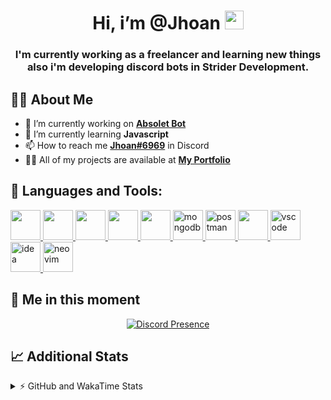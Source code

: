 <h1 align="center">Hi, i’m @Jhoan <img src="https://i.imgur.com/ILVRpZm.gif" width="30px"></h1>
<h3 align="center">I'm currently working as a freelancer and learning new things also i'm developing discord bots in Strider Development.</h3>

## 🙋‍♂️ About Me

- 🔭 I’m currently working on **[Absolet Bot](https://strider.cloud)**
- 🌱 I’m currently learning **Javascript**
- 📫 How to reach me **[Jhoan#6969](https://jhoan.monster/)** in Discord
- 👨‍💻 All of my projects are available at **[My Portfolio](https://jhoan.monster)**

## 🚀 Languages and Tools:
<p align="left"> 
    <a href="https://developer.mozilla.org/en-US/docs/Web/JavaScript" target="_blank"> <img src="https://img.icons8.com/color/48/000000/javascript.png" width="48" height="48"/> </a> 
    <a href="https://www.w3.org/html/" target="_blank"> <img src="https://img.icons8.com/color/48/000000/html-5.png" width="48" height="48"/> </a> 
    <a href="https://www.w3schools.com/css/" target="_blank"> <img src="https://img.icons8.com/color/48/000000/css3.png" width="48" height="48"/> </a> 
    <a href="https://getbootstrap.com" target="_blank"> <img src="https://img.icons8.com/color/48/000000/bootstrap.png" width="48" height="48"/> </a> 
    <a href="https://nodejs.org" target="_blank"> <img src="https://i.imgur.com/XX8lvL7.png" width="48" height="48"/> </a> 
    <a href="https://www.mongodb.com/" target="_blank"> <img src="https://i.imgur.com/nRtS3AN.png" alt="mongodb" width="48" height="48"/> </a> 
    <a href="https://postman.com" target="_blank"> <img src="https://www.vectorlogo.zone/logos/getpostman/getpostman-icon.svg" alt="postman" width="48" height="48"/> </a>   
    <a href="https://git-scm.com/" target="_blank"> <img src="https://img.icons8.com/color/48/000000/git.png" width="48" height="48"/> </a> 
    <a href="https://code.visualstudio.com" target="_blank" > <img src="https://upload.wikimedia.org/wikipedia/commons/thumb/9/9a/Visual_Studio_Code_1.35_icon.svg/2048px-Visual_Studio_Code_1.35_icon.svg.png" alt="vscode" width="48" height="48"> </a>
    <a href="https://www.jetbrains.com/es-es/idea/" target="_blank" > <img src="https://resources.jetbrains.com/storage/products/intellij-idea/img/meta/intellij-idea_logo_300x300.png" alt="idea" width="48" height="48"> </a>
    <a href="https://neovim.io" target="_blank"> <img src="https://icons.iconarchive.com/icons/papirus-team/papirus-apps/512/nvim-icon.png" alt="neovim" width="48" height="48"/> </a>
</p>
  
## 👤 Me in this moment
<p align="center">
    <a href="https://discord.com/users/852617426591154177" target="_blank" rel="nofollow">
        <img src="https://lanyard-profile-readme.vercel.app/api/852617426591154177?idleMessage=Probably%20coding%20Absolet..." alt="Discord Presence" align="center">
    </a>
</p>

## 📈 Additional Stats
<details>
    <summary>⚡ GitHub and WakaTime Stats</summary>
    <br/>

<!--START_SECTION:waka-->
![Code Time](http://img.shields.io/badge/Code%20Time-78%20hrs%2042%20mins-blue)

**🐱 My GitHub Data** 

> 🏆 373 Contributions in the Year 2022
 > 
> 📦 18.9 kB Used in GitHub's Storage 
 > 
> 💼 Opted to Hire
 > 
> 📜 4 Public Repositories 
 > 
> 🔑 12 Private Repositories  
 > 
**I'm a Night 🦉** 

```text
🌞 Morning    29 commits     ██░░░░░░░░░░░░░░░░░░░░░░░   7.55% 
🌆 Daytime    161 commits    ██████████░░░░░░░░░░░░░░░   41.93% 
🌃 Evening    162 commits    ██████████░░░░░░░░░░░░░░░   42.19% 
🌙 Night      32 commits     ██░░░░░░░░░░░░░░░░░░░░░░░   8.33%

```
📅 **I'm Most Productive on Saturday** 

```text
Monday       65 commits     ████░░░░░░░░░░░░░░░░░░░░░   16.93% 
Tuesday      45 commits     ███░░░░░░░░░░░░░░░░░░░░░░   11.72% 
Wednesday    68 commits     ████░░░░░░░░░░░░░░░░░░░░░   17.71% 
Thursday     20 commits     █░░░░░░░░░░░░░░░░░░░░░░░░   5.21% 
Friday       18 commits     █░░░░░░░░░░░░░░░░░░░░░░░░   4.69% 
Saturday     108 commits    ███████░░░░░░░░░░░░░░░░░░   28.12% 
Sunday       60 commits     ████░░░░░░░░░░░░░░░░░░░░░   15.62%

```


📊 **This Week I Spent My Time On** 

```text
⌚︎ Time Zone: America/Bogota

💬 Programming Languages: 
JavaScript               19 hrs 50 mins      ██████████████████████░░░   88.36% 
YAML                     1 hr 26 mins        █░░░░░░░░░░░░░░░░░░░░░░░░   6.39% 
JSON                     42 mins             ░░░░░░░░░░░░░░░░░░░░░░░░░   3.14% 
Text                     6 mins              ░░░░░░░░░░░░░░░░░░░░░░░░░   0.48% 
Python                   6 mins              ░░░░░░░░░░░░░░░░░░░░░░░░░   0.46%

🔥 Editors: 
VS Code                  22 hrs 25 mins      █████████████████████████   99.9% 
Neovim                   1 min               ░░░░░░░░░░░░░░░░░░░░░░░░░   0.1%

🐱‍💻 Projects: 
Fium Bot                 6 hrs 52 mins       ███████░░░░░░░░░░░░░░░░░░   30.65% 
Moon Bot                 6 hrs 42 mins       ███████░░░░░░░░░░░░░░░░░░   29.87% 
Nasgar Bot               4 hrs 31 mins       █████░░░░░░░░░░░░░░░░░░░░   20.16% 
Cisco Bot                2 hrs 50 mins       ███░░░░░░░░░░░░░░░░░░░░░░   12.68% 
Blaze Licenses           1 hr 1 min          █░░░░░░░░░░░░░░░░░░░░░░░░   4.57%

💻 Operating System: 
Linux                    22 hrs 26 mins      █████████████████████████   100.0%

```

**I Mostly Code in JavaScript** 

```text
JavaScript               9 repos             █████████████████░░░░░░░░   69.23% 
Java                     2 repos             ███░░░░░░░░░░░░░░░░░░░░░░   15.38% 
SCSS                     1 repo              ██░░░░░░░░░░░░░░░░░░░░░░░   7.69% 
TypeScript               1 repo              ██░░░░░░░░░░░░░░░░░░░░░░░   7.69%

```



 Last Updated on 12/05/2022 05:01:23 UTC
<!--END_SECTION:waka-->
</details>
